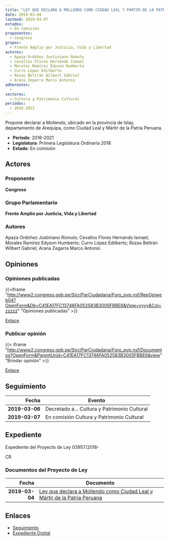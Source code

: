 ```yaml
---
title: "LEY QUE DECLARA A MOLLENDO COMO CIUDAD LEAL Y PÁRTIR DE LA PATRIA PERUANA"
date: 2019-03-04
lastmod: 2019-03-07
estados: 
  - En comisión
proponentes: 
  - Congreso
grupos: 
  - Frente Amplio por Justicia, Vida y Libertad
autores: 
  - Apaza Ordóñez Justiniano Rómulo
  - Cevallos Flores Hernando Ismael
  - Morales Ramírez Edyson Humberto
  - Curro López Edilberto
  - Rozas Beltrán Wilbert Gabriel
  - Arana Zegarra Marco Antonio
adherentes: 
  - 
sectores: 
  - Cultura y Patrimonio Cultural
periodos: 
  - 2016-2021
---
```


Propone declarar a Mollendo, ubicado en la provincia de Islay, departamento de Arequipa, como Ciudad Leal y Mártir de la Patria Peruana.

- **Periodo**: 2016-2021
- **Legislatura**: Primera Legislatura Ordinaria 2018
- **Estado**: En comisión

## Actores

### Proponente

**Congreso**

### Grupo Parlamentario

**Frente Amplio por Justicia, Vida y Libertad**

### Autores

Apaza Ordóñez Justiniano Rómulo; Cevallos Flores Hernando Ismael; Morales Ramírez Edyson Humberto; Curro López Edilberto; Rozas Beltrán Wilbert Gabriel; Arana Zegarra Marco Antonio


## Opiniones

### Opiniones publicadas

{{<iframe "http://www2.congreso.gob.pe/Sicr/ParCiudadana/Foro_pvp.nsf/RepOpiweb04?OpenForm&Db=C41EA17FC13746FA052583B3005FBBE6&View=yyyy&Col=zzzzz" "Opiniones publicadas" >}}

[Enlace](http://www2.congreso.gob.pe/Sicr/ParCiudadana/Foro_pvp.nsf/RepOpiweb04?OpenForm&Db=C41EA17FC13746FA052583B3005FBBE6&View=yyyy&Col=zzzzz)
### Publicar opinión

{{< iframe "http://www2.congreso.gob.pe/Sicr/ParCiudadana/Foro_pvp.nsf/Documentos?OpenForm&ParentUnid=C41EA17FC13746FA052583B3005FBBE6&view" "Brindar opinión" >}}

[Enlace](http://www2.congreso.gob.pe/Sicr/ParCiudadana/Foro_pvp.nsf/Documentos?OpenForm&ParentUnid=C41EA17FC13746FA052583B3005FBBE6&view)

## Seguimiento

| Fecha | Evento |
|------:|--------|
| **2019-03-06** | Decretado a... Cultura y Patrimonio Cultural|
| **2019-03-07** | En comisión Cultura y Patrimonio Cultural|


## Expediente

Expediente del Proyecto de Ley 03957/2018-

CR


### Documentos del Proyecto de Ley

| Fecha | Documento |
|------:|--------|
| **2019-03-04** | [Ley que declara a Mollendo como Ciudad Leal y Mártir de la Patria Peruana](http://www.leyes.congreso.gob.pe/Documentos/2016_2021/Proyectos_de_Ley_y_de_Resoluciones_Legislativas/PL0395720190304..pdf) |

## Enlaces 

- [Seguimiento](http://www2.congreso.gob.pe/Sicr/TraDocEstProc/CLProLey2016.nsf/f7fff46988ca05b1052578e100829cc7/d09a8fa24ea6f8e2052583b3005f2580?OpenDocument)
- [Expediente Digital](http://www2.congreso.gob.pe/Sicr/TraDocEstProc/CLProLey2016.nsf/f7fff46988ca05b1052578e100829cc7/d09a8fa24ea6f8e2052583b3005f2580?OpenDocument&Click=05257FB7005EB655.eb71d0cf91d8294e05256cdf006b5706/$Body/0.1C6C)
